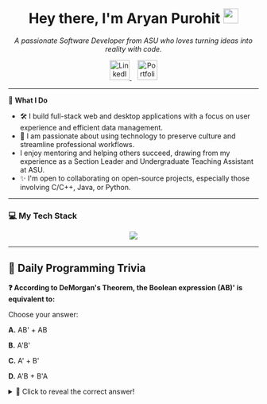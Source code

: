 <h1 align="center">Hey there, I'm Aryan Purohit <img src="https://media.giphy.com/media/hvRJCLFzcasrR4ia7z/giphy.gif" width="30px"/></h1>

<p align="center">
  <em>A passionate Software Developer from ASU who loves turning ideas into reality with code.</em>
</p>

<p align="center">
  <a href="https://www.linkedin.com/in/aryan-purohit-024b04234/" target="_blank">
    <img src="https://skillicons.dev/icons?i=linkedin" alt="LinkedIn Profile" width="40" height="40"/>
  </a>
  &nbsp;&nbsp; <a href="https://aryan-purohit.github.io" target="_blank">
    <img src="https://skillicons.dev/icons?i=github" alt="Portfolio Website" width="40" height="40"/>
  </a>
</p>

---

🚀 **What I Do**

* 🛠️ I build full-stack web and desktop applications with a focus on user experience and efficient data management.
* 🌱 I am passionate about using technology to preserve culture and streamline professional workflows.
* I enjoy mentoring and helping others succeed, drawing from my experience as a Section Leader and Undergraduate Teaching Assistant at ASU.
* ✨ I'm open to collaborating on open-source projects, especially those involving C/C++, Java, or Python.

---

### 💻 My Tech Stack

<p align="center">
  <img src="https://skillicons.dev/icons?i=js,ts,react,nextjs,nodejs,express,py,java,c,cpp,cs,mysql,mongodb,git" />
</p>

---

## 🧠 Daily Programming Trivia

**❓ According to DeMorgan's Theorem, the Boolean expression (AB)' is equivalent to:**

Choose your answer:

**A.** AB' + AB

**B.** A'B'

**C.** A' + B'

**D.** A'B + B'A

<details>
<summary>🎯 Click to reveal the correct answer!</summary>

### ✅ Correct Answer: **C**
**A' + B'**

---
*Challenge yourself daily with programming trivia!* 🚀
</details>
